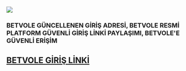 <h4><a href="http://gg.gg/1c33ci"><img src="https://i.hizliresim.com/jlbj0vl.jpg"></a><h4>
<h3>BETVOLE GÜNCELLENEN GİRİŞ ADRESİ, BETVOLE RESMİ PLATFORM GÜVENLİ GİRİŞ LİNKİ PAYLAŞIMI, BETVOLE'E GÜVENLİ ERİŞİM</h3>
<h2><a href="http://gg.gg/1c33ci" title="BETVOLE GİRİŞ LİNKİ">BETVOLE GİRİŞ LİNKİ</a></h2>

